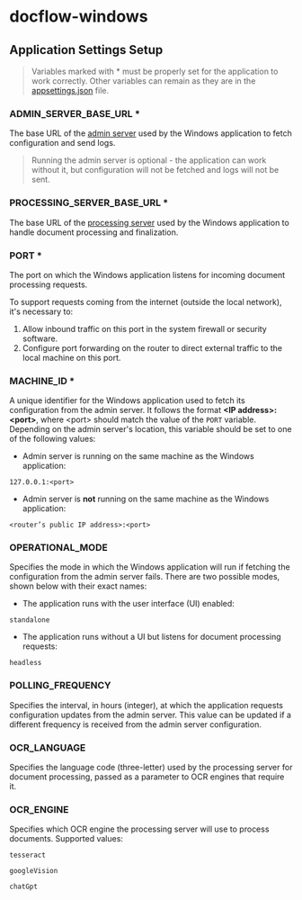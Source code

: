 # docflow-windows

## Application Settings Setup

> Variables marked with * must be properly set for the application to work correctly. Other variables can remain as they are in the [appsettings.json](../docflow/docflow/appsettings.json) file.

### ADMIN_SERVER_BASE_URL *

The base URL of the [admin server](https://github.com/HarisMalisevic/si-docflow-admin) used by the Windows application to fetch configuration and send logs.

> Running the admin server is optional - the application can work without it, but configuration will not be fetched and logs will not be sent.

### PROCESSING_SERVER_BASE_URL *

The base URL of the [processing server](https://github.com/kanitakadusic/si-docflow-server) used by the Windows application to handle document processing and finalization.

### PORT *

The port on which the Windows application listens for incoming document processing requests.

To support requests coming from the internet (outside the local network), it's necessary to:
1. Allow inbound traffic on this port in the system firewall or security software.
2. Configure port forwarding on the router to direct external traffic to the local machine on this port.

### MACHINE_ID *

A unique identifier for the Windows application used to fetch its configuration from the admin server. It follows the format **\<IP address\>:\<port\>**, where \<port\> should match the value of the `PORT` variable. Depending on the admin server's location, this variable should be set to one of the following values:

- Admin server is running on the same machine as the Windows application:
```
127.0.0.1:<port>
```

- Admin server is **not** running on the same machine as the Windows application:
```
<router’s public IP address>:<port>
```

### OPERATIONAL_MODE

Specifies the mode in which the Windows application will run if fetching the configuration from the admin server fails. There are two possible modes, shown below with their exact names:

- The application runs with the user interface (UI) enabled:
```
standalone
```

- The application runs without a UI but listens for document processing requests:
```
headless
```

### POLLING_FREQUENCY

Specifies the interval, in hours (integer), at which the application requests configuration updates from the admin server. This value can be updated if a different frequency is received from the admin server configuration.

### OCR_LANGUAGE

Specifies the language code (three-letter) used by the processing server for document processing, passed as a parameter to OCR engines that require it.

### OCR_ENGINE

Specifies which OCR engine the processing server will use to process documents. Supported values:

```
tesseract
```
```
googleVision
```
```
chatGpt
```
